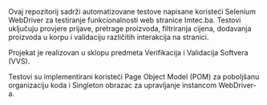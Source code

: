 Ovaj repozitorij sadrži automatizovane testove napisane koristeći Selenium WebDriver za testiranje funkcionalnosti web stranice Imtec.ba. Testovi uključuju provjere prijave, pretrage proizvoda, filtriranja cijena, dodavanja proizvoda u korpu i validaciju različitih interakcija na stranici.

Projekat je realizovan u sklopu predmeta Verifikacija i Validacija Softvera (VVS).

Testovi su implementirani koristeći Page Object Model (POM) za poboljšanu organizaciju koda i Singleton obrazac za upravljanje instancom WebDriver-a.
